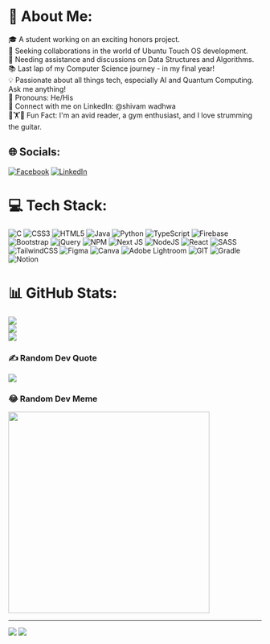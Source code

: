 # 💫 About Me:
🎓 A student working on an exciting honors project.<br>👥 Seeking collaborations in the world of Ubuntu Touch OS development.<br>🤔 Needing assistance and discussions on Data Structures and Algorithms.<br>📚 Last lap of my Computer Science journey - in my final year!<br>💡 Passionate about all things tech, especially AI and Quantum Computing. Ask me anything!<br>👦 Pronouns: He/His<br>🔗 Connect with me on LinkedIn: @shivam wadhwa<br>📖🏋️🎸 Fun Fact: I'm an avid reader, a gym enthusiast, and I love strumming the guitar.


## 🌐 Socials:
[![Facebook](https://img.shields.io/badge/Facebook-%231877F2.svg?logo=Facebook&logoColor=white)](https://facebook.com/ShivamWadhwa) [![LinkedIn](https://img.shields.io/badge/LinkedIn-%230077B5.svg?logo=linkedin&logoColor=white)](https://linkedin.com/in/ShivamWadhwa) 

# 💻 Tech Stack:
![C](https://img.shields.io/badge/c-%2300599C.svg?style=flat&logo=c&logoColor=white) ![CSS3](https://img.shields.io/badge/css3-%231572B6.svg?style=flat&logo=css3&logoColor=white) ![HTML5](https://img.shields.io/badge/html5-%23E34F26.svg?style=flat&logo=html5&logoColor=white) ![Java](https://img.shields.io/badge/java-%23ED8B00.svg?style=flat&logo=java&logoColor=white) ![Python](https://img.shields.io/badge/python-3670A0?style=flat&logo=python&logoColor=ffdd54) ![TypeScript](https://img.shields.io/badge/typescript-%23007ACC.svg?style=flat&logo=typescript&logoColor=white) ![Firebase](https://img.shields.io/badge/firebase-%23039BE5.svg?style=flat&logo=firebase) ![Bootstrap](https://img.shields.io/badge/bootstrap-%23563D7C.svg?style=flat&logo=bootstrap&logoColor=white) ![jQuery](https://img.shields.io/badge/jquery-%230769AD.svg?style=flat&logo=jquery&logoColor=white) ![NPM](https://img.shields.io/badge/NPM-%23000000.svg?style=flat&logo=npm&logoColor=white) ![Next JS](https://img.shields.io/badge/Next-black?style=flat&logo=next.js&logoColor=white) ![NodeJS](https://img.shields.io/badge/node.js-6DA55F?style=flat&logo=node.js&logoColor=white) ![React](https://img.shields.io/badge/react-%2320232a.svg?style=flat&logo=react&logoColor=%2361DAFB) ![SASS](https://img.shields.io/badge/SASS-hotpink.svg?style=flat&logo=SASS&logoColor=white) ![TailwindCSS](https://img.shields.io/badge/tailwindcss-%2338B2AC.svg?style=flat&logo=tailwind-css&logoColor=white) 	![Figma](https://img.shields.io/badge/figma-%23F24E1E.svg?style=flat&logo=figma&logoColor=white) ![Canva](https://img.shields.io/badge/Canva-%2300C4CC.svg?style=flat&logo=Canva&logoColor=white) ![Adobe Lightroom](https://img.shields.io/badge/Adobe%20Lightroom-31A8FF.svg?style=flat&logo=Adobe%20Lightroom&logoColor=white) ![GIT](https://img.shields.io/badge/Git-fc6d26?style=flat&logo=git&logoColor=white) ![Gradle](https://img.shields.io/badge/Gradle-02303A.svg?style=flat&logo=Gradle&logoColor=white) ![Notion](https://img.shields.io/badge/Notion-%23000000.svg?style=flat&logo=notion&logoColor=white)
# 📊 GitHub Stats:
![](https://github-readme-stats.vercel.app/api?username=wadhwashivam&theme=flag-india&hide_border=false&include_all_commits=false&count_private=false)<br/>
![](https://github-readme-streak-stats.herokuapp.com/?user=wadhwashivam&theme=flag-india&hide_border=false)<br/>
![](https://github-readme-stats.vercel.app/api/top-langs/?username=wadhwashivam&theme=flag-india&hide_border=false&include_all_commits=false&count_private=false&layout=compact)

### ✍️ Random Dev Quote
![](https://quotes-github-readme.vercel.app/api?type=horizontal&theme=tokyonight)

### 😂 Random Dev Meme
<img src='https://randommeme-five.vercel.app/' style="height: 400px;"/>

---
[![](https://visitcount.itsvg.in/api?id=wadhwashivam&label=Profile%20Views&color=0&icon=0&pretty=true)](https://visitcount.itsvg.in)
[![](https://visitcount.itsvg.in/api?id=wadhwashivam&icon=0&color=1)](https://visitcount.itsvg.in)

<!-- Proudly created with GPRM ( https://gprm.itsvg.in ) -->
